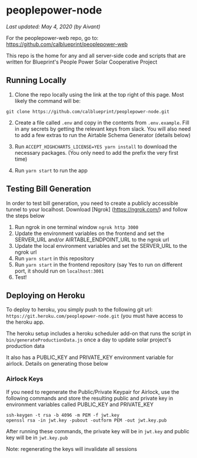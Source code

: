 # peoplepower-node

_Last updated: May 4, 2020 (by Aivant)_

For the peoplepower-web repo, go to: https://github.com/calblueprint/peoplepower-web

This repo is the home for any and all server-side code and scripts that are written for Blueprint's People Power Solar Cooperative Project

## Running Locally

1. Clone the repo locally using the link at the top right of this page. Most likely the command will be:

`git clone https://github.com/calblueprint/peoplepower-node.git`

2. Create a file called `.env` and copy in the contents from `.env.example`. Fill in any secrets by getting the relevant keys from slack. You will also need to add a few extras to run the Airtable Schema Generator (details below)

3. Run `ACCEPT_HIGHCHARTS_LICENSE=YES yarn install` to download the necessary packages. (You only need to add the prefix the very first time)

4. Run `yarn start` to run the app

## Testing Bill Generation

In order to test bill generation, you need to create a publicly accessible tunnel to your localhost. Download [Ngrok] (https://ngrok.com/) and follow the steps below

1. Run ngrok in one terminal window `ngrok http 3000`
2. Update the environment variables on the frontend and set the SERVER_URL and/or AIRTABLE_ENDPOINT_URL to the ngrok url
3. Update the local environment variables and set the SERVER_URL to the ngrok url
4. Run `yarn start` in this repository
5. Run `yarn start` in the frontend repository (say Yes to run on different port, it should run on `localhost:3001`
6. Test! 

## Deploying on Heroku

To deploy to heroku, you simply push to the following git url: `https://git.heroku.com/peoplepower-node.git` (you must have access to the heroku app. 

The heroku setup includes a heroku scheduler add-on that runs the script in `bin/generateProductionData.js` once a day to update solar project's production data

It also has a PUBLIC_KEY and PRIVATE_KEY environment variable for airlock. Details on generating those below

### Airlock Keys

If you need to regenerate the Public/Private Keypair for Airlock, use the following commands and store the resulting public and private key in environment variables called PUBLIC_KEY and PRIVATE_KEY

```
ssh-keygen -t rsa -b 4096 -m PEM -f jwt.key
openssl rsa -in jwt.key -pubout -outform PEM -out jwt.key.pub
```

After running these commands, the private key will be in `jwt.key` and public key will be in `jwt.key.pub`

Note: regenerating the keys will invalidate all sessions
